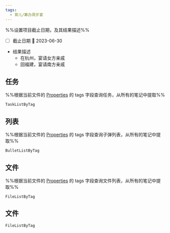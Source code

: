 ```yaml
---
tags:
  - 育儿/筹办周岁宴
---
```

%%设置项目截止日期，及其结果描述%%
- [ ] 截止日期 📅 2023-06-30
- 结果描述
	- 在杭州，宴请女方亲戚
	- 回福建，宴请南方亲戚

## 任务
%%根据当前文件的 [Properties](https://help.obsidian.md/Editing+and+formatting/Properties) 的 tags 字段查询任务，从所有的笔记中提取%%
```LifeOS
TaskListByTag
```

## 列表
%%根据当前文件的 [Properties](https://help.obsidian.md/Editing+and+formatting/Properties) 的 tags 字段查询子弹列表，从所有的笔记中提取%%
```LifeOS
BulletListByTag
```

## 文件
%%根据当前文件的 [Properties](https://help.obsidian.md/Editing+and+formatting/Properties) 的 tags 字段查询文件列表，从所有的笔记中提取%%
```LifeOS
FileListByTag
```
## 文件
```LifeOS
FileListByTag
```
